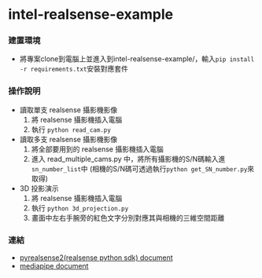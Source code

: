 # intel-realsense-example
### **建置環境**
- 將專案clone到電腦上並進入到intel-realsense-example/，︀輸入`pip install -r requirements.txt`安裝對應套件
### **操作說明**
- 讀取單支 realsense 攝影機影像
  1. 將 realsense 攝影機插入電腦
  2. 執行 `python read_cam.py`
- 讀取多支 realsense 攝影機影像
  1. 將全部要用到的 realsense 攝影機插入電腦
  2. 進入 read_multiple_cams.py 中，將所有攝影機的S/N碼輸入進`sn_number_list`中 (相機的S/N碼可透過執行`python get_SN_number.py`來取得)
- 3D 投影演示
  1. 將 realsense 攝影機插入電腦
  2. 執行 `python 3d_projection.py`
  3. 畫面中左右手腕旁的紅色文字分別對應其與相機的三維空間距離
### **連結**
- [pyrealsense2(realsense python sdk) document](https://github.com/IntelRealSense/librealsense/tree/master/doc)
- [mediapipe document](https://developers.google.com/mediapipe)
